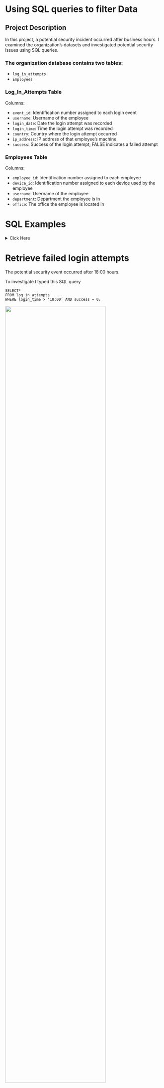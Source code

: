 # Using SQL queries to filter Data

## Project Description

In this project, a potential security incident occurred after business hours. I examined the organization’s datasets and investigated potential security issues using SQL queries.

### The organization database contains two tables:
- `log_in_attempts`
- `Employees`

### Log_In_Attempts Table

Columns:
- `event_id`: Identification number assigned to each login event
- `username`: Username of the employee
- `login_date`: Date the login attempt was recorded
- `login_time`: Time the login attempt was recorded
- `country`: Country where the login attempt occurred
- `ip_address`: IP address of that employee’s machine
- `success`: Success of the login attempt; FALSE indicates a failed attempt

### Employees Table

Columns:
- `employee_id`: Identification number assigned to each employee
- `device_id`: Identification number assigned to each device used by the employee
- `username`: Username of the employee
- `department`: Department the employee is in
- `office`: The office the employee is located in
# SQL Examples
<details>
<Summary>Cick Here</Summary>
<Br>  
To better understand SQL, here is an explanation of the queries used.

Two SQL queries will always be used to query a SQL dataset: `SELECT` and `FROM`.

For example, if I want to return specific tables like `username` and `department` from the `employees` table:

```
SELECT username, department
FROM employees;
```
When I add a semicolon (`;`) at the end of my query, it tells SQL that is the end of my query.
<img src="https://imgur.com/tlAOG2Q.png" height="80%" width="80%"/>

If I want to return all the columns from the employees table,
I would need to add an asterisk (`*`) after `SELECT`
For example  `SELECT*`

To filter the data I would need to use a third SQL keyword after `FROM` called `WHERE`.

`WHERE` indicates the condition of that filter

If I want to see employees from the finance department
I would type

```
SELECT*
FROM employees
WHERE department = ‘finance’;
```
<img src="https://imgur.com/DuC6z8n.png" height="80%" width="80%"/>

Instead of using the `WHERE` keyword, I can replace it with `ORDER BY` and pair the keyword with `DESC`, to sort it in descending order.

```
SELECT customerid, city, country
FROM customers
ORDER BY login_time DESC;
```
<img src="https://imgur.com/eNgWu27.png" height="80%" width="80%"/>

### Operators
When filtering **numeric** and **data and time data**, it involves **operators**.

Here are the operators that can be used:

| Operator | Use | Example |
| :---         | :---           | :---          |
| `<`  | Less than     | `SELECT`* <br>`FROM` log_in_attempts<br> `WHERE` login_time  `<` ’10:00’; |
| `>`     | Greater than       |    |
| `=`   | Equal to     |   |
| `<=`   | Less than or equal to       |      |
| `>=`   | Greater than or equal to     |     |
| `<>`   | Not equal to     |    |
| `AND`    | `AND` is used to filter on two conditions. `AND` specifies that both conditions must be met simultaneously. You use `AND` after the first condition.     | `SELECT`* <BR>`FROM` log_in_attempts<BR>`WHERE` login_time  `<` ’10:00’ `AND`  login_date `>` '2022-01-09'      |
| `BETWEEN`   | Used for numeric data as well as date and time data is the `BETWEEN` operator. <br>**NOTE**: You use `BETWEEN` after specifying what column you want returned.     | `SELECT`*<br>`FROM` log_in_attempts<br>`WHERE` login_date `BETWEEN` ‘2005-01-01’ `AND` ‘2005-01-02’;    |
| `OR`     | The `OR` operator also connects two conditions, but `OR` specifies that either condition can be met. It returns results where the first condition, the second condition, or both are met. <br>**NOTE**: You use `OR` after the first condition.       | `SELECT`*<Br>`FROM` employees<br>`WHERE` department `=` ‘sales’ `OR` department `=` ‘marketing’;|
| `NOT`     |  The `NOT` operator only works on a single condition, and not on multiple ones. The `NOT` operator negates a condition. <br>**NOTE**: You add this operator after `WHERE`, then put the conditions after it|  `SELECT`*<br>`FROM` log_in_attempts<br>`WHERE` `NOT` login_time  `<` ’10:00’;    |

### Filtering for Patterns
You can also filter based on a pattern. For example, you can identify entries that start or end with a certain character(s). Filtering for a pattern requires incorporating two more elements into your `WHERE` clause:
- a wildcard 
- the `LIKE` operator

### Wildcards

A wildcard is a special character that can be substituted with any other character. Two of the most useful wildcards are the percentage sign (`%`) and the underscore (`_`):
- The percentage sign substitutes for any number of other characters. 
- The underscore symbol only substitutes for one other character.

These wildcards can be placed after a string, before a string, or in both locations depending on the pattern you’re filtering for.
The following table includes these wildcards applied to the string 'a' and examples of what each pattern would return.

| Pattern     | Results That Could Be Returned |
| :---      | :---       |
| ` 'a%' ` | apple123, art, a         |
| ` 'a_' `     | as, an, a7        |
| ` 'a__' ` | ant, add, a1c         |
| ` '%a' `     | pizza, Z6ra, a        |
| ` '_a' ` | ma, 1a, Ha         |
| ` '%a%' `     | Again, back, a        |
| ` '_a_' `     | Car, ban, ea7        |

### LIKE
To apply wildcards to the filter, you need to use the `LIKE` operator instead of an equals sign (`=`). `LIKE` is used with `WHERE` to search for a pattern in a column. 
For instance, if you want to view the login attempts by the country US, but know that some datasets use USA instead of US, you can use ‘US`%`’ and that will yield a result with the letters “US” for the first 2 letters and any other characters after that.

```
SELECT*
FROM login_attemps
WHERE country LIKE 'us%';
```
<img src="https://imgur.com/yu2VeC7.png" height="80%" width="80%"/>

This query returns all records with values in the title column that start with the pattern of 'US'. This means both 'US' and 'USA’ are returned.
</details>

# Retrieve failed login attempts
The potential security event occurred after 18:00 hours.

To investigate I typed this SQL query
```
SELECT* 
FROM log_in_attempts
WHERE login_time > ‘18:00’ AND success = 0;
```
<img src="https://imgur.com/YUuCfdX.png" height="80%" width="80%"/>

| I discovered that there were 19 failed attempts after 18:00     |
| :---      |

I filtered the failed login attempts after 18:00 hours, by using the great than sign (`>`).


1 = success
<Br>0 = failed

**Note**: we don’t add quotations (‘ ‘) to plain numbers, but when it comes to date and time we have to add quotations between them.


# Retrieve login attempts on specific dates
A suspicious event on 2022-05-09 or 2022-05-08. 

I used the SQL query
```
SELECT * 
FROM log_in_attempts 
WHERE login_date = '2022-05-09' OR login_date = '2022-05-08';
```
I used the `OR` operator to get data from either of the dates 2022-05-09 or 2022-05-08. I used the equals (`=`) to get the exact dates that I wanted.

<img src="https://imgur.com/ysQK8zp.png" height="80%" width="80%"/>

| There were 75 login attempts between the two days.   |
| :---      |

# Retrieve login attempts outside of Mexico
The team is investigating logins that did not originate in Mexico.

I used the SQL query
```
SELECT * 
FROM log_in_attempts 
WHERE NOT country LIKE 'MEX%';
```
I used the `NOT` operator to filter out MEXICO from the results. Since MEXICO can be spelled like “MEX” or “MEXICO”. I had to use the `LIKE` operator along with a wildcard which is the percentage sign (`%`) to remove any country spelled with MEX at the beginning. 

<img src="https://imgur.com/Asc73nu.png" height="80%" width="80%"/>

| There were 144 login attempts were outside of Mexico.   |
| :---      |

# Retrieve employees in Marketing
I was given the task of retrieving all the employees from the marketing department who were from all the offices in the east building.

I used the SQL query
```
Select*
FROM employees
WHERE department = ‘marketing’ AND office LIKE ‘East%’;
```

Similar to the previous SQL query I used a wildcard, percent (`%`) for office buildings that had the word East in them. I combined the two conditions with the `AND` operator to find all marketing employees from the east office.

<img src="https://imgur.com/L6lgs60.png" height="80%" width="80%"/>

| There are 7 employees from the marketing department that work in the east buildings.    |
| :---      |

# Retrieve employees in Finance or Sales
The team needs to perform different updates to the computers of all employees in the Finance or the Sales department, so I need to locate information on these employees.

I used the SQL query
```
SELECT*
FROM employees
WHERE department = ‘finance’ OR department = ‘sales’;
```
<img src="https://imgur.com/tAG7ufx.png" height="80%" width="80%"/>

I used the `OR` operator because I needed information from the Finance or Sales department.

| I found that 71 employee's computers in Finance and Sales department need updates.   |
| :---      |

# Retrieve all employees not in IT
Our team needs to make one more update. Since the Information Technology department already received updates. I need to retrieve information from all the other departments.

I used the SQL query
```
SELECT*
FROM employees
WHERE NOT department = ‘Information Technology’;
```
To remove the Information Technology department from the results I used the `NOT` keyword after `WHERE`.

<img src="https://imgur.com/ATG06So.png" height="80%" width="80%"/>

| 161 employee’s computers that were not in the IT department need updates.    |
| :---      |

# Summary
At the end of this project, I discovered how powerful SQL queries are. Instead of using GUI to retrieve this information, CLI is much more efficient in retrieving data that is needed for a typical security professional. 






